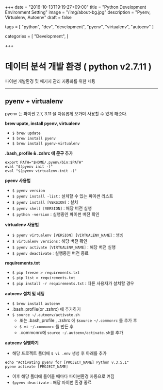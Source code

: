 +++
date = "2016-10-13T19:19:27+09:00"
title = "Python Development Environment Setting"
image = "/img/about-bg.jpg"
description = "Pyenv, Virtualenv, Autoenv"
draft = false

tags = [
  "python", 
  "dev", 
  "development", 
  "pyenv", 
  "virtualenv", 
  "autoenv"
]

categories = [
  "Development",
]

+++

# 데이터 분석 개발 환경 ( python v2.7.11 )
파이썬 개발환경 및 패키지 관리 자동화를 위한 세팅

---
## pyenv + virtualenv

pyenv 는 파이썬 2.7, 3.11 을 자유롭게 오가며 사용할 수 있게 해준다.


**brew upate, install pyenv, virtualenv**

- `$ brew update`
- `$ brew install pyenv`
- `$ brew install pyenv-virtualenv`

 
**.bash_profile & .zshrc 에 문구 추가**
```
export PATH="$HOME/.pyenv/bin:$PATH"
eval "$(pyenv init -)"
eval "$(pyenv virtualenv-init -)"
``` 
   
**pyenv 사용법**

- `$ pyenv version`
- `$ pyenv install -list` : 설치할 수 있는 파이썬 리스트
- `$ pyenv install [VERSION]`  : 설치
- `$ pyenv shell [VERSION]` : 해당 버전 실행
- `$ python -version` : 실행중인 파이썬 버전 확인


**virtualenv 사용법**

- `$ pyenv virtualenv [VERSION] [VIRTUALENV_NAME]` : 생성
- `$ virtualenv versions` : 해당 버전 확인
- `$ pyenv activate [VIRTUALENV_NAME]` : 해당 버전 실행
- `$ pyenv deactivate` : 실행중인 버전 종료

**requirements.txt**

- `$ pip freeze > requirements.txt` 
- `$ pip list > requirements.txt`
- `$ pip install -r requirements.txt` : 다른 사용자가 설치할 경우

**autoenv 설치 및 세팅**

- `$ brew install autoenv`
- .bash_profile(or .zshrc) 에 추가하기
- `$ source ~/.autoenv/activate.sh`
    - 또는 .bash_profile , .zshrc 에 `$source ~/.commonrc` 를 추가 후
    - `$ vi ~/.commonrc` 를 만든 후
    - .commonrc에 `source ~/.autoenv/activate.sh`를 추가


**autoenv 실행하기**

- 해당 프로젝트 폴더에 `$ vi .env` 생성 후 아래를 추가

```
echo "Activating pyenv for [PROJECT_NAME] Python v.3.5.1"
pyenv activate [PROJECT_NAME]
```

- 이후 해당 폴더에 들어올 때마다 파이썬환경 자동으로 켜짐
- `$pyenv deactivate` : 해당 파이썬 환경 종료
